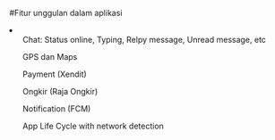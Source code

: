 #Fitur unggulan dalam aplikasi
<li>
  <ul>Chat: Status online, Typing, Relpy message, Unread message, etc</ul>
  <ul>GPS dan Maps</ul>
  <ul>Payment (Xendit)</ul>
  <ul>Ongkir (Raja Ongkir)</ul>
  <ul>Notification (FCM)</ul>
  <ul>App Life Cycle with network detection</ul>
</li>
